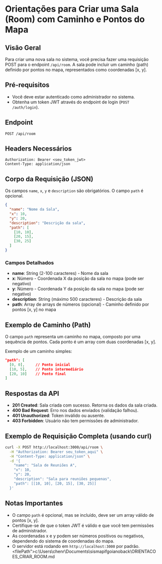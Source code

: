# Orientações para Criar uma Sala (Room) com Caminho e Pontos do Mapa

## Visão Geral
Para criar uma nova sala no sistema, você precisa fazer uma requisição POST para o endpoint `/api/room`. A sala pode incluir um caminho (path) definido por pontos no mapa, representados como coordenadas [x, y].

## Pré-requisitos
- Você deve estar autenticado como administrador no sistema.
- Obtenha um token JWT através do endpoint de login (`POST /auth/login`).

## Endpoint
```
POST /api/room
```

## Headers Necessários
```
Authorization: Bearer <seu_token_jwt>
Content-Type: application/json
```

## Corpo da Requisição (JSON)
Os campos `name`, `x`, `y` e `description` são obrigatórios. O campo `path` é opcional.

```json
{
  "name": "Nome da Sala",
  "x": 10,
  "y": 20,
  "description": "Descrição da sala",
  "path": [
    [10, 10],
    [20, 15],
    [30, 25]
  ]
}
```

### Campos Detalhados
- **name**: String (2-100 caracteres) - Nome da sala
- **x**: Número - Coordenada X da posição da sala no mapa (pode ser negativo)
- **y**: Número - Coordenada Y da posição da sala no mapa (pode ser negativo)
- **description**: String (máximo 500 caracteres) - Descrição da sala
- **path**: Array de arrays de números (opcional) - Caminho definido por pontos [x, y] no mapa

## Exemplo de Caminho (Path)
O campo `path` representa um caminho no mapa, composto por uma sequência de pontos. Cada ponto é um array com duas coordenadas [x, y].

Exemplo de um caminho simples:
```json
"path": [
  [0, 0],     // Ponto inicial
  [10, 5],    // Ponto intermediário
  [20, 10]    // Ponto final
]
```

## Respostas da API
- **201 Created**: Sala criada com sucesso. Retorna os dados da sala criada.
- **400 Bad Request**: Erro nos dados enviados (validação falhou).
- **401 Unauthorized**: Token inválido ou ausente.
- **403 Forbidden**: Usuário não tem permissões de administrador.

## Exemplo de Requisição Completa (usando curl)
```bash
curl -X POST http://localhost:3000/api/room \
  -H "Authorization: Bearer seu_token_aqui" \
  -H "Content-Type: application/json" \
  -d '{
    "name": "Sala de Reuniões A",
    "x": 10,
    "y": 20,
    "description": "Sala para reuniões pequenas",
    "path": [[10, 10], [20, 15], [30, 25]]
  }'
```

## Notas Importantes
- O campo `path` é opcional, mas se incluído, deve ser um array válido de pontos [x, y].
- Certifique-se de que o token JWT é válido e que você tem permissões de administrador.
- As coordenadas x e y podem ser números positivos ou negativos, dependendo do sistema de coordenadas do mapa.
- O servidor está rodando em `http://localhost:3000` por padrão.</content>
<filePath">c:\Users\chenr\Documents\sismapifgoianoback\ORIENTACOES_CRIAR_ROOM.md
